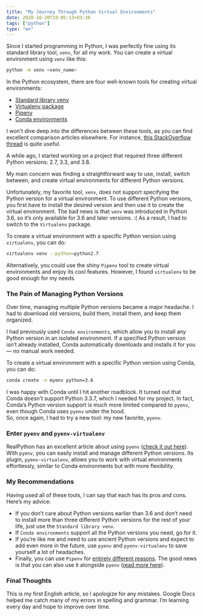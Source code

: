 ```yaml
---
title: "My Journey Through Python Virtual Environments"
date: 2020-10-20T19:05:13+03:30
tags: ["python"]
type: "en"
---
```


Since I started programming in Python, I was perfectly fine using its standard library tool, `venv`, for all my work. You can create a virtual environment using `venv` like this:

```bash
python -m venv <venv_name>
```

In the Python ecosystem, there are four well-known tools for creating virtual environments:

- [Standard library venv](https://docs.python.org/3/library/venv.html)
- [Virtualenv package](https://virtualenv.pypa.io/)
- [Pipenv](https://pipenv.pypa.io/)
- [Conda environments](https://docs.conda.io/projects/Conda/en/latest/user-guide/concepts/environments.html)

I won’t dive deep into the differences between these tools, as you can find excellent comparison articles elsewhere. For instance, [this StackOverflow thread](https://stackoverflow.com/questions/1534210/use-different-python-version-with-virtualenv) is quite useful.

A while ago, I started working on a project that required three different Python versions: 2.7, 3.3, and 3.8.

My main concern was finding a straightforward way to use, install, switch between, and create virtual environments for different Python versions.

Unfortunately, my favorite tool, `venv`, does not support specifying the Python version for a virtual environment. To use different Python versions, you first have to install the desired version and then use it to create the virtual environment. The bad news is that `venv` was introduced in Python 3.6, so it’s only available for 3.6 and later versions. :( As a result, I had to switch to the `Virtualenv` package.

To create a virtual environment with a specific Python version using `virtualenv`, you can do:

```bash
virtualenv venv --python=python2.7
```

Alternatively, you could use the shiny `Pipenv` tool to create virtual environments and enjoy its cool features. However, I found `virtualenv` to be good enough for my needs.

### The Pain of Managing Python Versions

Over time, managing multiple Python versions became a major headache. I had to download old versions, build them, install them, and keep them organized.

I had previously used `Conda environments`, which allow you to install any Python version in an isolated environment. If a specified Python version isn’t already installed, Conda automatically downloads and installs it for you — no manual work needed.

To create a virtual environment with a specific Python version using Conda, you can do:

```bash
conda create -n myenv python=3.6
```

I was happy with Conda until I hit another roadblock. It turned out that Conda doesn’t support Python 3.3.7, which I needed for my project. In fact, Conda’s Python version support is much more limited compared to `pyenv`, even though Conda uses `pyenv` under the hood.  
So, once again, I had to try a new tool: my new favorite, `pyenv`.

### Enter `pyenv` and `pyenv-virtualenv`

RealPython has an excellent article about using `pyenv` ([check it out here](https://realpython.com/intro-to-pyenv)). With `pyenv`, you can easily install and manage different Python versions. Its plugin, `pyenv-virtualenv`, allows you to work with virtual environments effortlessly, similar to Conda environments but with more flexibility.

### My Recommendations

Having used all of these tools, I can say that each has its pros and cons. Here’s my advice:

- If you don’t care about Python versions earlier than 3.6 and don’t need to install more than three different Python versions for the rest of your life, just use the `Standard library venv`.
- If `Conda environments` support all the Python versions you need, go for it.
- If you’re like me and need to use ancient Python versions and expect to add even more in the future, use `pyenv` and `pyenv-virtualenv` to save yourself a lot of headaches.
- Finally, you can use `Pipenv` for [entirely different reasons](https://realpython.com/pipenv-guide). The good news is that you can also use it alongside `pyenv` ([read more here](https://hackernoon.com/reaching-python-development-nirvana-bb5692adf30c)).

### Final Thoughts

This is my first English article, so I apologize for any mistakes. Google Docs helped me catch many of my errors in spelling and grammar. I’m learning every day and hope to improve over time.
